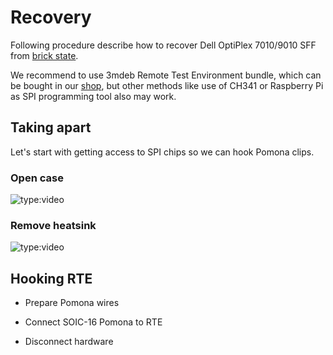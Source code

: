 # Recovery

Following procedure describe how to recover Dell OptiPlex 7010/9010 SFF from
[brick state](https://en.wikipedia.org/wiki/Brick_(electronics)).

We recommend to use 3mdeb Remote Test Environment bundle, which can be bought
in our [shop](), but other methods like use of CH341 or Raspberry Pi as SPI
programming tool also may work.

## Taking apart

Let's start with getting access to SPI chips so we can hook Pomona clips.

### Open case

![type:video](https://www.youtube.com/embed/ohZDMtBGsQw)

### Remove heatsink

![type:video](https://www.youtube.com/embed/TiUSTo-XwPo)

## Hooking RTE

* Prepare Pomona wires

* Connect SOIC-16 Pomona to RTE

* Disconnect hardware

